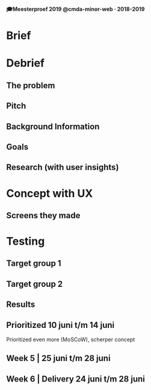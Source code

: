 **🎓Meesterproef 2019 @cmda-minor-web · 2018-2019** 

# Brief

# Debrief

## The problem

## Pitch

## Background Information

## Goals 

## Research (with user insights)

# Concept with UX

## Screens they made 

# Testing 

## Target group 1

## Target group 2

## Results 

## Prioritized 10 juni t/m 14 juni 
Prioritized even more (MoSCoW), scherper concept

## Week 5 | 25 juni t/m 28 juni

## Week 6 | Delivery 24 juni t/m 28 juni








